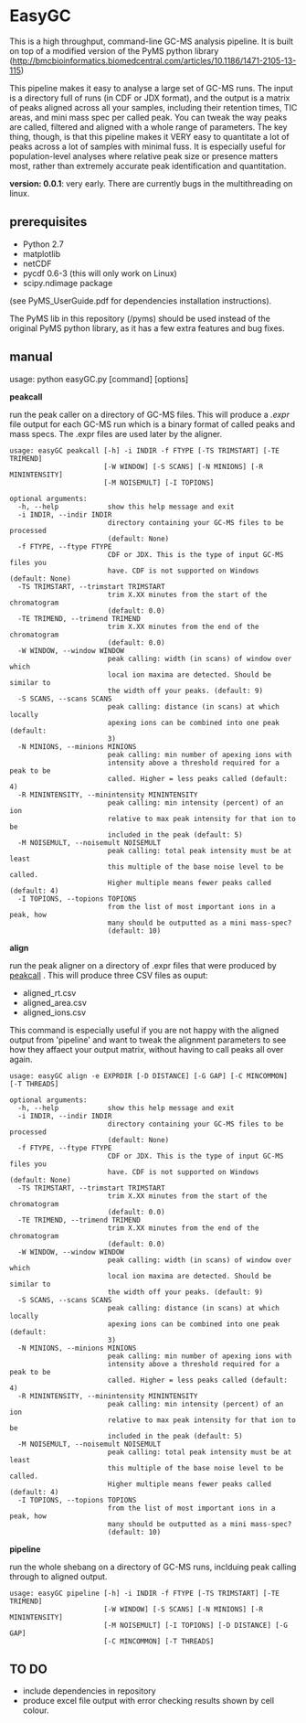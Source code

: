 EasyGC
======

This is a high throughput, command-line GC-MS analysis pipeline. It is built on top of a modified version of the PyMS python library (http://bmcbioinformatics.biomedcentral.com/articles/10.1186/1471-2105-13-115) 

This pipeline makes it easy to analyse a large set of GC-MS runs. The input is a directory full of runs (in CDF or JDX format), and the output is a matrix of peaks aligned across all your samples, including their retention times, TIC areas, and mini mass spec per called peak. You can tweak the way peaks are called, filtered and aligned with a whole range of parameters. The key thing, though, is that this pipeline makes it VERY easy to quantitate a lot of peaks across a lot of samples with minimal fuss. It is especially useful for population-level analyses where relative peak size or presence matters most, rather than extremely accurate peak identification and quantitation.

**version: 0.0.1**: very early. There are currently bugs in the multithreading on linux.

prerequisites
-------------
- Python 2.7
- matplotlib
- netCDF
- pycdf 0.6-3  (this will only work on Linux)
- scipy.ndimage package
 
(see PyMS_UserGuide.pdf for dependencies installation instructions). 

The PyMS lib in this repository (/pyms) should be used instead of the original PyMS python library, as it has a few extra features and bug fixes.

manual
------
usage: python easyGC.py [command] [options]

**peakcall**

run the peak caller on a directory of GC-MS files. This will produce a <i>.expr</i> file output for each GC-MS run which is a binary format of called peaks and mass specs. The .expr files are used later by the aligner. 
```
usage: easyGC peakcall [-h] -i INDIR -f FTYPE [-TS TRIMSTART] [-TE TRIMEND]
                       [-W WINDOW] [-S SCANS] [-N MINIONS] [-R MININTENSITY]
                       [-M NOISEMULT] [-I TOPIONS]
```


```
optional arguments:
  -h, --help            show this help message and exit
  -i INDIR, --indir INDIR
                        directory containing your GC-MS files to be processed
                        (default: None)
  -f FTYPE, --ftype FTYPE
                        CDF or JDX. This is the type of input GC-MS files you
                        have. CDF is not supported on Windows (default: None)
  -TS TRIMSTART, --trimstart TRIMSTART
                        trim X.XX minutes from the start of the chromatogram
                        (default: 0.0)
  -TE TRIMEND, --trimend TRIMEND
                        trim X.XX minutes from the end of the chromatogram
                        (default: 0.0)
  -W WINDOW, --window WINDOW
                        peak calling: width (in scans) of window over which
                        local ion maxima are detected. Should be similar to
                        the width off your peaks. (default: 9)
  -S SCANS, --scans SCANS
                        peak calling: distance (in scans) at which locally
                        apexing ions can be combined into one peak (default:
                        3)
  -N MINIONS, --minions MINIONS
                        peak calling: min number of apexing ions with
                        intensity above a threshold required for a peak to be
                        called. Higher = less peaks called (default: 4)
  -R MININTENSITY, --minintensity MININTENSITY
                        peak calling: min intensity (percent) of an ion
                        relative to max peak intensity for that ion to be
                        included in the peak (default: 5)
  -M NOISEMULT, --noisemult NOISEMULT
                        peak calling: total peak intensity must be at least
                        this multiple of the base noise level to be called.
                        Higher multiple means fewer peaks called (default: 4)
  -I TOPIONS, --topions TOPIONS
                        from the list of most important ions in a peak, how
                        many should be outputted as a mini mass-spec?
                        (default: 10)
```

**align**

run the peak aligner on a directory of .expr files that were produced by [peakcall]() . This will produce three CSV files as ouput:

- aligned_rt.csv
- aligned_area.csv
- aligned_ions.csv

This command is especially useful if you are not happy with the aligned output from 'pipeline' and want to tweak the alignment parameters to see how they affaect your output matrix, without having to call peaks all over again. 

```
usage: easyGC align -e EXPRDIR [-D DISTANCE] [-G GAP] [-C MINCOMMON] [-T THREADS]
```
```
optional arguments:
  -h, --help            show this help message and exit
  -i INDIR, --indir INDIR
                        directory containing your GC-MS files to be processed
                        (default: None)
  -f FTYPE, --ftype FTYPE
                        CDF or JDX. This is the type of input GC-MS files you
                        have. CDF is not supported on Windows (default: None)
  -TS TRIMSTART, --trimstart TRIMSTART
                        trim X.XX minutes from the start of the chromatogram
                        (default: 0.0)
  -TE TRIMEND, --trimend TRIMEND
                        trim X.XX minutes from the end of the chromatogram
                        (default: 0.0)
  -W WINDOW, --window WINDOW
                        peak calling: width (in scans) of window over which
                        local ion maxima are detected. Should be similar to
                        the width off your peaks. (default: 9)
  -S SCANS, --scans SCANS
                        peak calling: distance (in scans) at which locally
                        apexing ions can be combined into one peak (default:
                        3)
  -N MINIONS, --minions MINIONS
                        peak calling: min number of apexing ions with
                        intensity above a threshold required for a peak to be
                        called. Higher = less peaks called (default: 4)
  -R MININTENSITY, --minintensity MININTENSITY
                        peak calling: min intensity (percent) of an ion
                        relative to max peak intensity for that ion to be
                        included in the peak (default: 5)
  -M NOISEMULT, --noisemult NOISEMULT
                        peak calling: total peak intensity must be at least
                        this multiple of the base noise level to be called.
                        Higher multiple means fewer peaks called (default: 4)
  -I TOPIONS, --topions TOPIONS
                        from the list of most important ions in a peak, how
                        many should be outputted as a mini mass-spec?
                        (default: 10)
```

**pipeline**

run the whole shebang on a directory of GC-MS runs, inclduing peak calling through to aligned output.
```
usage: easyGC pipeline [-h] -i INDIR -f FTYPE [-TS TRIMSTART] [-TE TRIMEND]
                       [-W WINDOW] [-S SCANS] [-N MINIONS] [-R MININTENSITY]
                       [-M NOISEMULT] [-I TOPIONS] [-D DISTANCE] [-G GAP]
                       [-C MINCOMMON] [-T THREADS]
```


TO DO
-----
- include dependencies in repository
- produce excel file output with error checking results shown by cell colour.
